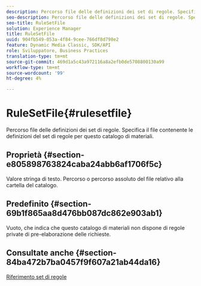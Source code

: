 ```yaml
---
description: Percorso file delle definizioni dei set di regole. Specifica il file contenente le definizioni del set di regole per questo catalogo di materiali.
seo-description: Percorso file delle definizioni dei set di regole. Specifica il file contenente le definizioni del set di regole per questo catalogo di materiali.
seo-title: RuleSetFile
solution: Experience Manager
title: RuleSetFile
uuid: 904fb549-053a-4f84-9cee-766df8d798e2
feature: Dynamic Media Classic, SDK/API
role: Sviluppatore, Business Practices
translation-type: tm+mt
source-git-commit: 469d1a5c43a972116a8a2efb0de5708800130a99
workflow-type: tm+mt
source-wordcount: '99'
ht-degree: 4%

---
```



# RuleSetFile{#rulesetfile}

Percorso file delle definizioni dei set di regole. Specifica il file contenente le definizioni del set di regole per questo catalogo di materiali.

## Proprietà {#section-e805898763824caba24abb6af1706f5c}

Valore stringa di testo. Percorso o percorso assoluto del file relativo alla cartella del catalogo.

## Predefinito {#section-69b1f865aa8d476bb087dc862e903ab1}

Vuoto, che indica che questo catalogo di materiali non dispone di regole private di pre-elaborazione delle richieste.

## Consultate anche {#section-84ba472b7ba0457f9f607a21ab44da16}

[Riferimento set di regole](../../../../../ir-api/material-cat/image-rendering-api-ref/c-ir-material-catalog/c-ir-rule-set-reference/c-ir-rule-set-reference.md#concept-2369f884d9724727aaf436b5b0261dbe)
